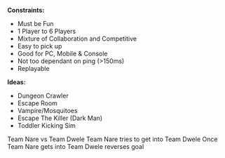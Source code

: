 **Constraints:**
- Must be Fun
- 1 Player to 6 Players
- Mixture of Collaboration and Competitive
- Easy to pick up
- Good for PC, Mobile & Console
- Not too dependant on ping (>150ms)
- Replayable

**Ideas:** 
- Dungeon Crawler
- Escape Room
- Vampire/Mosquitoes 
- Escape The Killer (Dark Man)
- Toddler Kicking Sim

Team Nare vs Team Dwele
Team Nare tries to get into Team Dwele
Once Team Nare gets into Team Dwele reverses goal
